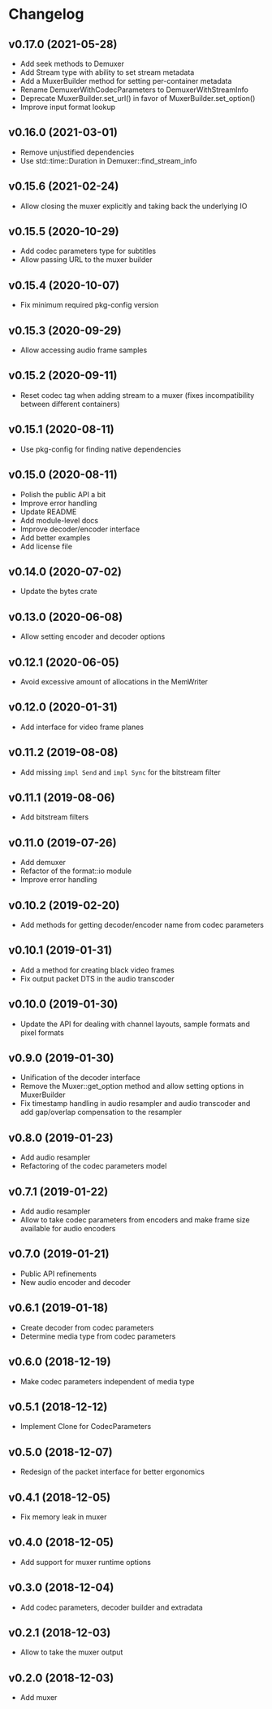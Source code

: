# Changelog

## v0.17.0 (2021-05-28)

* Add seek methods to Demuxer
* Add Stream type with ability to set stream metadata
* Add a MuxerBuilder method for setting per-container metadata
* Rename DemuxerWithCodecParameters to DemuxerWithStreamInfo
* Deprecate MuxerBuilder.set_url() in favor of MuxerBuilder.set_option()
* Improve input format lookup

## v0.16.0 (2021-03-01)

* Remove unjustified dependencies
* Use std::time::Duration in Demuxer::find_stream_info

## v0.15.6 (2021-02-24)

* Allow closing the muxer explicitly and taking back the underlying IO

## v0.15.5 (2020-10-29)

* Add codec parameters type for subtitles
* Allow passing URL to the muxer builder

## v0.15.4 (2020-10-07)

* Fix minimum required pkg-config version

## v0.15.3 (2020-09-29)

* Allow accessing audio frame samples

## v0.15.2 (2020-09-11)

* Reset codec tag when adding stream to a muxer (fixes incompatibility between
  different containers)

## v0.15.1 (2020-08-11)

* Use pkg-config for finding native dependencies

## v0.15.0 (2020-08-11)

* Polish the public API a bit
* Improve error handling
* Update README
* Add module-level docs
* Improve decoder/encoder interface
* Add better examples
* Add license file

## v0.14.0 (2020-07-02)

* Update the bytes crate

## v0.13.0 (2020-06-08)

* Allow setting encoder and decoder options

## v0.12.1 (2020-06-05)

* Avoid excessive amount of allocations in the MemWriter

## v0.12.0 (2020-01-31)

* Add interface for video frame planes

## v0.11.2 (2019-08-08)

* Add missing `impl Send` and `impl Sync` for the bitstream filter

## v0.11.1 (2019-08-06)

* Add bitstream filters

## v0.11.0 (2019-07-26)

* Add demuxer
* Refactor of the format::io module
* Improve error handling

## v0.10.2 (2019-02-20)

* Add methods for getting decoder/encoder name from codec parameters

## v0.10.1 (2019-01-31)

* Add a method for creating black video frames
* Fix output packet DTS in the audio transcoder

## v0.10.0 (2019-01-30)

* Update the API for dealing with channel layouts, sample formats and pixel formats

## v0.9.0 (2019-01-30)

* Unification of the decoder interface
* Remove the Muxer::get\_option method and allow setting options in MuxerBuilder
* Fix timestamp handling in audio resampler and audio transcoder and add gap/overlap compensation to the resampler

## v0.8.0 (2019-01-23)

* Add audio resampler
* Refactoring of the codec parameters model

## v0.7.1 (2019-01-22)

* Add audio resampler
* Allow to take codec parameters from encoders and make frame size available for audio encoders

## v0.7.0 (2019-01-21)

* Public API refinements
* New audio encoder and decoder

## v0.6.1 (2019-01-18)

* Create decoder from codec parameters
* Determine media type from codec parameters

## v0.6.0 (2018-12-19)

* Make codec parameters independent of media type

## v0.5.1 (2018-12-12)

* Implement Clone for CodecParameters

## v0.5.0 (2018-12-07)

* Redesign of the packet interface for better ergonomics

## v0.4.1 (2018-12-05)

* Fix memory leak in muxer

## v0.4.0 (2018-12-05)

* Add support for muxer runtime options

## v0.3.0 (2018-12-04)

* Add codec parameters, decoder builder and extradata

## v0.2.1 (2018-12-03)

* Allow to take the muxer output

## v0.2.0 (2018-12-03)

* Add muxer
